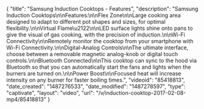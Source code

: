 {
    "title": "Samsung Induction Cooktops - Features",
    "description": "Samsung Induction Cooktops\n\nFeatures:\n\nFlex Zone\n\nLarge cooking area designed to adapt to different pot shapes and sizes, for optimal flexibility.\n\nVirtual Flame\u2122\n\nLED surface lights shine onto pans to give the visual of gas cooking, with the precision of induction.\n\nWi-Fi Connectivity\n\nRemotely monitor the cooktop from your smartphone with Wi-Fi Connectivity.\n\nDigital-Analog Controls\n\nThe ultimate interface, choose between a removable magnetic analog-knob or digital touch controls.\n\nBluetooth Connected\n\nThis cooktop can sync to the hood via Bluetooth so that you can automatically start the fans and lights when the burners are turned on.\n\nPower Boost\n\nFocused heat will increase intensity on any burner for faster boiling times.",
    "videoid": "85418813",
    "date_created": "1487276533",
    "date_modified": "1487278597",
    "type": "captivate",
    "layout": "video",
    "url": "\/v\/induction-cooktop-2017-02-08-mp4\/85418813"
}